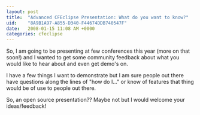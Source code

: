 ```yaml
---
layout: post
title:  "Advanced CFEclipse Presentation: What do you want to know?"
uid:	"8A9B1A97-A855-D340-F44674DDB740547F"
date:   2008-01-15 11:08 AM +0000
categories: cfeclipse
---
```

So, I am going to be presenting at few conferences this year (more on that soon!) and I wanted to get some community feedback about what you would like to hear about and even get demo's on. 

I have a few things I want to demonstrate but I am sure people out there have questions along the lines of "how do I..." or know of features that thing would be of use to people out there.

So, an open source presentation?? Maybe not but I would welcome your ideas/feedback!
